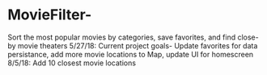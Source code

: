 # MovieFilter-
Sort the most popular movies by categories, save favorites, and find close-by movie theaters 
5/27/18: Current project goals- Update favorites for data persistance, add more movie locations to Map, update UI for homescreen
8/5/18: Add 10 closest movie locations
